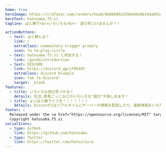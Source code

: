 ```yaml
---
home: true
heroImage: https://crafatar.com/renders/head/6b80409a32964d6e8614da041c5ec185
heroText: hatosaba.f5.si
tagline: はと鯖で<br>いろいろな<br>  遊び見つけませんか？！

actionButtons:
  - text: はと鯖とは？
    link: /
    extraClass: vuemastery-trigger primary
    icon: fa fa-play-circle
  - text: hatosaba.f5.si に参加する！
    link: /guide/introduction
  - text: DISCORD
    link: https://discord.gg/zf9G4UY
    extraClass: discord blueple
    icon: fab fa-discord
    target: _blank
features:
  - title: いろいろな遊び見つかる！
    details: 生活,青鬼ごっこなどのいろいろな"遊び"が楽しめます！
  - title: よいはと鯖ライフを！！！！！！！
    details: Discordではリアルタイムにサーバーの情報を配信したり、最新情報をいち早くゲットできたり、ほかのプレイヤーと交流したりできます。
footer: |
  Released under the <a href="https://opensource.org/licenses/MIT" target="_blank" rel="noopener">MIT License</a><br>
  Copyright hatosaba.f5.si
socialIcons:
  - type: GitHub
    link: https://github.com/hatosaba
  - type: Twitter
    link: https://twitter.com/hatoiroiro
---
```


<common-vuemastery-video-modal/>
